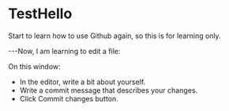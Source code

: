 # TestHello
Start to learn how to use Github again, so this is for learning only.

---Now, I am learning to edit a file:

On this window:
- In the editor, write a bit about yourself.
- Write a commit message that describes your changes.
- Click Commit changes button.

